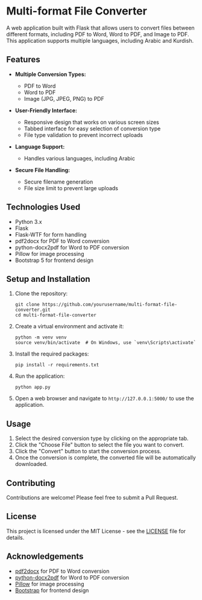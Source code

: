 # Multi-format File Converter

A web application built with Flask that allows users to convert files between different formats, including PDF to Word, Word to PDF, and Image to PDF. This application supports multiple languages, including Arabic and Kurdish.

## Features

- **Multiple Conversion Types:**
  - PDF to Word
  - Word to PDF
  - Image (JPG, JPEG, PNG) to PDF

- **User-Friendly Interface:**
  - Responsive design that works on various screen sizes
  - Tabbed interface for easy selection of conversion type
  - File type validation to prevent incorrect uploads

- **Language Support:**
  - Handles various languages, including Arabic

- **Secure File Handling:**
  - Secure filename generation
  - File size limit to prevent large uploads

## Technologies Used

- Python 3.x
- Flask
- Flask-WTF for form handling
- pdf2docx for PDF to Word conversion
- python-docx2pdf for Word to PDF conversion
- Pillow for image processing
- Bootstrap 5 for frontend design

## Setup and Installation

1. Clone the repository:
   ```
   git clone https://github.com/yourusername/multi-format-file-converter.git
   cd multi-format-file-converter
   ```

2. Create a virtual environment and activate it:
   ```
   python -m venv venv
   source venv/bin/activate  # On Windows, use `venv\Scripts\activate`
   ```

3. Install the required packages:
   ```
   pip install -r requirements.txt
   ```

4. Run the application:
   ```
   python app.py
   ```

5. Open a web browser and navigate to `http://127.0.0.1:5000/` to use the application.

## Usage

1. Select the desired conversion type by clicking on the appropriate tab.
2. Click the "Choose File" button to select the file you want to convert.
3. Click the "Convert" button to start the conversion process.
4. Once the conversion is complete, the converted file will be automatically downloaded.

## Contributing

Contributions are welcome! Please feel free to submit a Pull Request.

## License

This project is licensed under the MIT License - see the [LICENSE](LICENSE) file for details.

## Acknowledgements

- [pdf2docx](https://github.com/dothinking/pdf2docx) for PDF to Word conversion
- [python-docx2pdf](https://github.com/AlJohri/python-docx2pdf) for Word to PDF conversion
- [Pillow](https://python-pillow.org/) for image processing
- [Bootstrap](https://getbootstrap.com/) for frontend design
